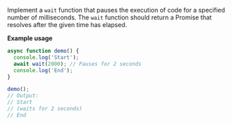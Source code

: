Implement a `wait` function that pauses the execution of code for a specified number of milliseconds. The `wait` function should return a Promise that resolves after the given time has elapsed.

**Example usage**
```js
async function demo() {
  console.log('Start');
  await wait(2000); // Pauses for 2 seconds
  console.log('End');
}

demo();
// Output:
// Start
// (waits for 2 seconds)
// End
```
